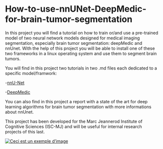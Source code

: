 # How-to-use-nnUNet-DeepMedic-for-brain-tumor-segmentation
In this project you will find a tutorial on how to train or/and use a pre-trained model of two neural network models designed for medical imaging segmentation, especially brain tumor segmentation: deepMedic and nnUnet.  With the help of this project you will be able to install one of these two frameworks in a linux operating system and use them to segment brain tumors.

You will find in this project two tutorials in two .md files each dedicated to a specific model/framwork:

-[nnU-Net](nnU-Net.md)

-[DeepMedic](DeepMedic.md)

You can also find in this project a report with a state of the art for deep learning algorithms for brain tumor segmentation with more informations about nnUnet.

This project has been developed for the Marc Jeannerod Institute of Cognitive Sciences (ISC-MJ) and will be useful for internal research projects of this last.

[![Ceci est un exemple d’image](https://cdn-s.acuityscheduling.com/appointmentType-thumb-5349190.png?1519174017)](http://www.isc.cnrs.fr)

